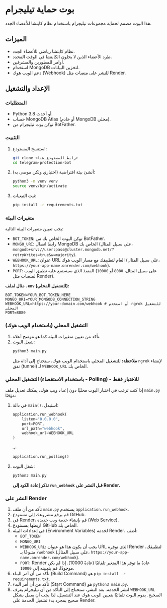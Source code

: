 # بوت حماية تيليجرام

هذا البوت مصمم لحماية مجموعات تيليجرام باستخدام نظام كابتشا للأعضاء الجدد.

## الميزات
- نظام كابتشا رياضي للأعضاء الجدد.
- طرد الأعضاء الذين لا يحلون الكابتشا في الوقت المحدد.
- أوامر للمطورين والمشرفين.
- استخدام MongoDB لتخزين البيانات.
- دعم الويب هوك (Webhook) للنشر على منصات مثل Render.

## الإعداد والتشغيل

### المتطلبات
- Python 3.8 أو أحدث.
- حساب MongoDB Atlas (أو خادم MongoDB محلي).
- توكن بوت تيليجرام من BotFather.

### التثبيت
1.  استنسخ المستودع:
    ```bash
    git clone <رابط_المستودع_هنا>
    cd telegram-protection-bot
    ```
2.  أنشئ بيئة افتراضية (اختياري ولكن موصى به):
    ```bash
    python3 -m venv venv
    source venv/bin/activate
    ```
3.  ثبت التبعيات:
    ```bash
    pip install -r requirements.txt
    ```

### متغيرات البيئة
يجب تعيين متغيرات البيئة التالية:

-   `BOT_TOKEN`: توكن البوت الخاص بك من BotFather.
-   `MONGO_URI`: رابط اتصال MongoDB الخاص بك (على سبيل المثال، `mongodb+srv://user:pass@cluster.mongodb.net/?retryWrites=true&w=majority`).
-   `WEBHOOK_URL`: عنوان URL العام لتطبيقك مع مسار الويب هوك (على سبيل المثال، `https://your-app-name.onrender.com/webhook`).
-   `PORT`: المنفذ الذي سيستمع عليه تطبيق الويب (على سبيل المثال، `8080` أو `10000` لمنصات مثل Render).

**مثال لملف `.env` (للتشغيل المحلي):**
```
BOT_TOKEN=YOUR_BOT_TOKEN_HERE
MONGO_URI=YOUR_MONGODB_CONNECTION_STRING
WEBHOOK_URL=https://your-domain.com/webhook # أو استخدم ngrok للتشغيل المحلي
PORT=8080
```

### التشغيل المحلي (باستخدام الويب هوك)

1.  تأكد من تعيين متغيرات البيئة كما هو موضح أعلاه.
2.  شغل البوت:
    ```bash
    python3 main.py
    ```
    **ملاحظة:** للتشغيل المحلي باستخدام الويب هوك، ستحتاج إلى أداة مثل `ngrok` لإنشاء نفق (tunnel) لـ `WEBHOOK_URL` الخاص بك.

### التشغيل المحلي (باستخدام الاستقصاء - Polling) - للاختبار فقط

إذا كنت ترغب في اختبار البوت محليًا دون إعداد ويب هوك، يمكنك تعديل ملف `main.py` مؤقتًا:

1.  في دالة `main()`، استبدل:
    ```python
    application.run_webhook(
        listen="0.0.0.0",
        port=PORT,
        url_path="webhook",
        webhook_url=WEBHOOK_URL
    )
    ```
    بـ:
    ```python
    application.run_polling()
    ```
2.  شغل البوت:
    ```bash
    python3 main.py
    ```
    **تذكر إعادة الكود إلى `run_webhook` قبل النشر على Render.**

### النشر على Render

1.  تأكد من أن ملف `main.py` يستخدم `application.run_webhook`.
2.  قم برفع مشروعك إلى مستودع GitHub.
3.  في Render، قم بإنشاء خدمة ويب جديدة (Web Service).
4.  اربطها بمستودع GitHub الخاص بك.
5.  في إعدادات البيئة (Environment Variables) لخدمة Render، أضف:
    -   `BOT_TOKEN`
    -   `MONGO_URI`
    -   `WEBHOOK_URL`: يجب أن يكون هذا هو عنوان URL الذي توفره Render لتطبيقك، متبوعًا بـ `/webhook` (على سبيل المثال، `https://your-app-name.onrender.com/webhook`).
    -   `PORT`: Render عادةً ما توفر هذا المتغير تلقائيًا (عادةً 10000). إذا لم يكن موجودًا، قم بتعيينه إلى `10000`.
6.  تأكد من أن أمر البناء (Build Command) هو `pip install -r requirements.txt`.
7.  تأكد من أن أمر البدء (Start Command) هو `python3 main.py`.
8.  انشر الخدمة. بعد النشر، ستحتاج إلى التأكد من أن تيليجرام يعرف `WEBHOOK_URL` الصحيح. يقوم البوت تلقائيًا بتعيين الويب هوك عند التشغيل، لذا يجب أن يعمل بشكل صحيح بمجرد بدء تشغيل الخدمة على Render.

